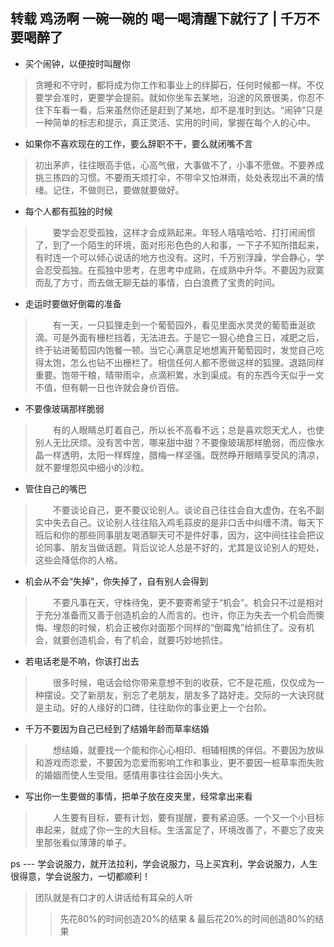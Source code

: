 
##     转载    鸡汤啊 一碗一碗的  喝一喝清醒下就行了  |  千万不要喝醉了
*   买个闹钟，以便按时叫醒你
>贪睡和不守时，都将成为你工作和事业上的绊脚石，任何时候都一样。不仅要学会准时，更要学会提前。就如你坐车去某地，沿途的风景很美，你忍不住下车看一看，后来虽然你还是赶到了某地，却不是准时到达。“闹钟”只是一种简单的标志和提示，真正灵活、实用的时间，掌握在每个人的心中。  

*   如果你不喜欢现在的工作，要么辞职不干，要么就闭嘴不言
>    初出茅庐，往往眼高手低，心高气傲，大事做不了，小事不愿做。不要养成挑三拣四的习惯。不要雨天烦打伞，不带伞又怕淋雨，处处表现出不满的情绪。记住，不做则已，要做就要做好。

*   每个人都有孤独的时候 
> 　　要学会忍受孤独，这样才会成熟起来。年轻人嘻嘻哈哈、打打闹闹惯了，到了一个陌生的环境，面对形形色色的人和事，一下子不知所措起来，有时连一个可以倾心说话的地方也没有。这时，千万别浮躁，学会静心，学会忍受孤独。在孤独中思考，在思考中成熟，在成熟中升华。不要因为寂寞而乱了方寸，而去做无聊无益的事情，白白浪费了宝贵的时间。  

*   走运时要做好倒霉的准备
> 　　有一天，一只狐狸走到一个葡萄园外，看见里面水灵灵的葡萄垂涎欲滴。可是外面有栅栏挡着，无法进去。于是它一狠心绝食三日，减肥之后，终于钻进葡萄园内饱餐一顿。当它心满意足地想离开葡萄园时，发觉自己吃得太饱，怎么也钻不出栅栏了。相信任何人都不愿做这样的狐狸。退路同样重要。饱带干粮，晴带雨伞，点滴积累，水到渠成。有的东西今天似乎一文不值，但有朝一日也许就会身价百倍。  

*   不要像玻璃那样脆弱
> 　　有的人眼睛总盯着自己，所以长不高看不远；总是喜欢怨天尤人，也使别人无比厌烦。没有苦中苦，哪来甜中甜？不要像玻璃那样脆弱，而应像水晶一样透明，太阳一样辉煌，腊梅一样坚强。既然睁开眼睛享受风的清凉，就不要埋怨风中细小的沙粒。  

*   管住自己的嘴巴
> 　　不要谈论自己，更不要议论别人。谈论自己往往会自大虚伪，在名不副实中失去自己。议论别人往往陷入鸡毛蒜皮的是非口舌中纠缠不清。每天下班后和你的那些同事朋友喝酒聊天可不是件好事，因为，这中间往往会把议论同事、朋友当做话题。背后议论人总是不好的，尤其是议论别人的短处，这些会降低你的人格。  

*   机会从不会“失掉”，你失掉了，自有别人会得到
> 　　不要凡事在天，守株待兔，更不要寄希望于“机会”。机会只不过是相对于充分准备而又善于创造机会的人而言的。也许，你正为失去一个机会而懊悔、埋怨的时候，机会正被你对面那个同样的“倒霉鬼”给抓住了。没有机会，就要创造机会，有了机会，就要巧妙地抓住。  

*   若电话老是不响，你该打出去
> 　　很多时候，电话会给你带来意想不到的收获，它不是花瓶，仅仅成为一种摆设。交了新朋友，别忘了老朋友，朋友多了路好走。交际的一大诀窍就是主动。好的人缘好的口碑，往往助你的事业更上一个台阶。  

*   千万不要因为自己已经到了结婚年龄而草率结婚
> 　　想结婚，就要找一个能和你心心相印、相辅相携的伴侣。不要因为放纵和游戏而恋爱，不要因为恋爱而影响工作和事业，更不要因一桩草率而失败的婚姻而使人生受阻。感情用事往往会因小失大。  

*   写出你一生要做的事情，把单子放在皮夹里，经常拿出来看
> 　　人生要有目标，要有计划，要有提醒，要有紧迫感。一个又一个小目标串起来，就成了你一生的大目标。生活富足了，环境改善了，不要忘了皮夹里那张看似薄薄的单子。


ps ---  学会说服力，就开法拉利，学会说服力，马上买宾利，学会说服力，人生很得意，学会说服力，一切都顺利！

 > 团队就是有口才的人讲话给有耳朵的人听
 > 
 >>先花80%的时间创造20%的结果 & 最后花20%的时间创造80%的结果

